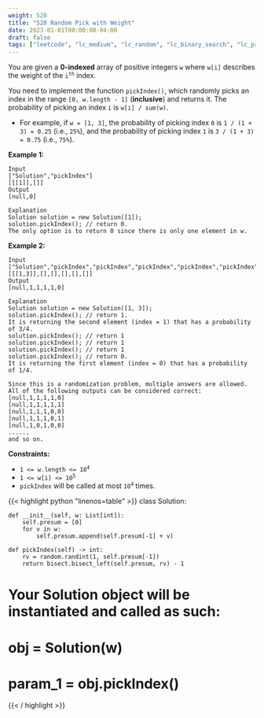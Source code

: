 ```yaml
---
weight: 528
title: "528 Random Pick with Weight"
date: 2023-01-01T00:00:00-04:00
draft: false
tags: ["leetcode", "lc_medium", "lc_random", "lc_binary_search", "lc_prefix_sum"]
---
```


You are given a **0-indexed** array of positive integers `w` where `w[i]` describes the weight of the <code>i<sup>th</sup></code> index.

You need to implement the function `pickIndex()`, which randomly picks an index in the range `[0, w.length - 1]` (**inclusive**) and returns it. The probability of picking an index `i` is `w[i] / sum(w)`.

- For example, if `w = [1, 3]`, the probability of picking index `0` is `1 / (1 + 3) = 0.25` (i.e., `25%`), and the probability of picking index `1` is `3 / (1 + 3) = 0.75` (i.e., `75%`).

**Example 1:**
```
Input
["Solution","pickIndex"]
[[[1]],[]]
Output
[null,0]

Explanation
Solution solution = new Solution([1]);
solution.pickIndex(); // return 0.
The only option is to return 0 since there is only one element in w.
```
**Example 2:**
```
Input
["Solution","pickIndex","pickIndex","pickIndex","pickIndex","pickIndex"]
[[[1,3]],[],[],[],[],[]]
Output
[null,1,1,1,1,0]

Explanation
Solution solution = new Solution([1, 3]);
solution.pickIndex(); // return 1.
It is returning the second element (index = 1) that has a probability of 3/4.
solution.pickIndex(); // return 1
solution.pickIndex(); // return 1
solution.pickIndex(); // return 1
solution.pickIndex(); // return 0.
It is returning the first element (index = 0) that has a probability of 1/4.

Since this is a randomization problem, multiple answers are allowed.
All of the following outputs can be considered correct:
[null,1,1,1,1,0]
[null,1,1,1,1,1]
[null,1,1,1,0,0]
[null,1,1,1,0,1]
[null,1,0,1,0,0]
......
and so on.
```

**Constraints:**
- <code>1 <= w.length <= 10<sup>4</sup></code>
- <code>1 <= w[i] <= 10<sup>5</sup></code>
- `pickIndex` will be called at most <code>10<sup>4</sup></code> times.

<div class="tabs"></div>
<div class="tab-content">
<div id="python" class="lang">
{{< highlight python "linenos=table" >}}
class Solution:

    def __init__(self, w: List[int]):
        self.presum = [0]
        for v in w:
            self.presum.append(self.presum[-1] + v)

    def pickIndex(self) -> int:
        rv = random.randint(1, self.presum[-1])
        return bisect.bisect_left(self.presum, rv) - 1


# Your Solution object will be instantiated and called as such:
# obj = Solution(w)
# param_1 = obj.pickIndex()
{{< / highlight >}}
</div>
</div>
